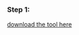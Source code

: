 <h3>Step 1:</h3>
<a href = "https://codeload.github.com/Kayzori/Godot-Finite-State-Machine/zip/refs/heads/main">download the tool here</a>

